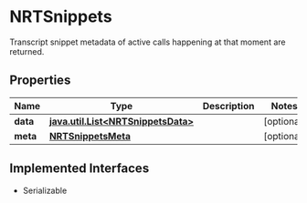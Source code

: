 

# NRTSnippets

Transcript snippet metadata of active calls happening at that moment are returned.

## Properties

Name | Type | Description | Notes
------------ | ------------- | ------------- | -------------
**data** | [**java.util.List&lt;NRTSnippetsData&gt;**](NRTSnippetsData.md) |  |  [optional]
**meta** | [**NRTSnippetsMeta**](NRTSnippetsMeta.md) |  |  [optional]


## Implemented Interfaces

* Serializable


